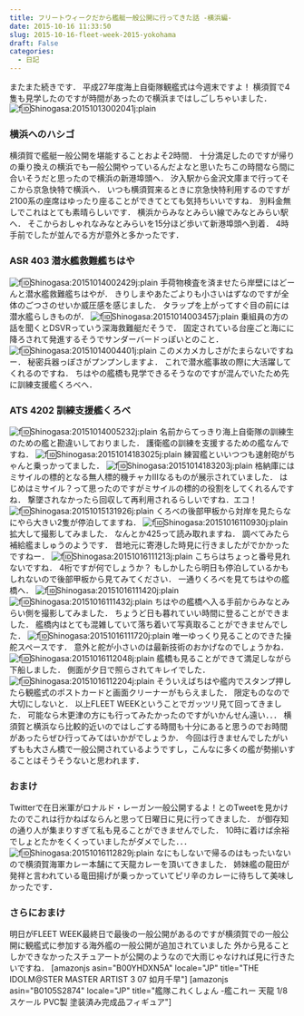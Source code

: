 ```yaml
---
title: フリートウィークだから艦艇一般公開に行ってきた話 -横浜編-
date: 2015-10-16 11:33:50
slug: 2015-10-16-fleet-week-2015-yokohama
draft: False
categories:
  - 日記
---
```


またまた続きです． 平成27年度海上自衛隊観艦式は今週末ですよ！ 横須賀で4隻も見学したのですが時間があったので横浜まではしごしちゃいました． ![f:id:Shinogasa:20151013002041j:plain](https://cdn-ak.f.st-hatena.com/images/fotolife/S/Shinogasa/20151013/20151013002041.jpg)

### 横浜へのハシゴ

横須賀で艦艇一般公開を堪能することおよそ2時間． 十分満足したのですが帰りの乗り換えの横浜でも一般公開やっているんだよなと思いたちこの時間なら間に合いそうだと思ったので横浜の新港埠頭へ． 汐入駅から金沢文庫まで行ってそこから京急快特で横浜へ． いつも横須賀来るときに京急快特利用するのですが2100系の座席はゆったり座ることができてとても気持ちいいですね． 別料金無しでこれはとても素晴らしいです． 横浜からみなとみらい線でみなとみらい駅へ． そこからおしゃれなみなとみらいを15分ほど歩いて新港埠頭へ到着． 4時手前でしたが並んでる方が意外と多かったです． 

### ASR 403 潜水艦救難艦ちはや

![f:id:Shinogasa:20151014002429j:plain](https://cdn-ak.f.st-hatena.com/images/fotolife/S/Shinogasa/20151014/20151014002429.jpg) 手荷物検査を済ませたら岸壁にはどーんと潜水艦救難艦ちはやが． きりしまやあたごよりも小さいはずなのですが全体のごつさのせいか威圧感を感じました． タラップを上がってすぐ目の前には潜水艦らしきものが． ![f:id:Shinogasa:20151014003457j:plain](https://cdn-ak.f.st-hatena.com/images/fotolife/S/Shinogasa/20151014/20151014003457.jpg) 乗組員の方の話を聞くとDSVRっていう深海救難艇だそうで． 固定されている台座ごと海にに降ろされて発進するそうでサンダーバードっぽいとのこと． ![f:id:Shinogasa:20151014004401j:plain](https://cdn-ak.f.st-hatena.com/images/fotolife/S/Shinogasa/20151014/20151014004401.jpg) このメカメカしさがたまらないですねー． 秘密兵器っぽさがプンプンしますよ． これで潜水艦事故の際に大活躍してくれるのですね． ちはやの艦橋も見学できるそうなのですが混んでいたため先に訓練支援艦くろべへ． 

### ATS 4202 訓練支援艦くろべ

![f:id:Shinogasa:20151014005232j:plain](https://cdn-ak.f.st-hatena.com/images/fotolife/S/Shinogasa/20151014/20151014005232.jpg) 名前からてっきり海上自衛隊の訓練生のための艦と勘違いしておりました． 護衛艦の訓練を支援するための艦なんですね． ![f:id:Shinogasa:20151014183025j:plain](https://cdn-ak.f.st-hatena.com/images/fotolife/S/Shinogasa/20151014/20151014183025.jpg) 練習艦といいつつも速射砲がちゃんと乗っかってました． ![f:id:Shinogasa:20151014183203j:plain](https://cdn-ak.f.st-hatena.com/images/fotolife/S/Shinogasa/20151014/20151014183203.jpg) 格納庫にはミサイルの標的となる無人標的機チャカⅢなるものが展示されていました． はじめはミサイル？って思ったのですがミサイルの標的の役割をしてくれるんですね． 撃墜されなかったら回収して再利用されるらしいですね．エコ！ ![f:id:Shinogasa:20151015131926j:plain](https://cdn-ak.f.st-hatena.com/images/fotolife/S/Shinogasa/20151015/20151015131926.jpg) くろべの後部甲板から対岸を見たらなにやら大きい2隻が停泊してますね． ![f:id:Shinogasa:20151016110930j:plain](https://cdn-ak.f.st-hatena.com/images/fotolife/S/Shinogasa/20151016/20151016110930.jpg) 拡大して撮影してみました． なんとか425って読み取れますね． 調べてみたら補給艦ましゅうのようです． 昔地元に寄港した時見に行きましたがでかかったですねー． ![f:id:Shinogasa:20151016111213j:plain](https://cdn-ak.f.st-hatena.com/images/fotolife/S/Shinogasa/20151016/20151016111213.jpg) こちらはちょっと番号見れないですね． 4桁ですが何でしょうか？ もしかしたら明日も停泊しているかもしれないので後部甲板から見てみてください． 一通りくろべを見てちはやの艦橋へ． ![f:id:Shinogasa:20151016111420j:plain](https://cdn-ak.f.st-hatena.com/images/fotolife/S/Shinogasa/20151016/20151016111420.jpg) ![f:id:Shinogasa:20151016111432j:plain](https://cdn-ak.f.st-hatena.com/images/fotolife/S/Shinogasa/20151016/20151016111432.jpg) ちはやの艦橋へ入る手前からみなとみらい側を撮影してみました． ちょうど日も暮れていい時間に登ることができました． 艦橋内はとても混雑していて落ち着いて写真取ることができませんでした． ![f:id:Shinogasa:20151016111720j:plain](https://cdn-ak.f.st-hatena.com/images/fotolife/S/Shinogasa/20151016/20151016111720.jpg) 唯一ゆっくり見ることのできた操舵スペースです． 意外と舵が小さいのは最新技術のおかげなのでしょうかね． ![f:id:Shinogasa:20151016112048j:plain](https://cdn-ak.f.st-hatena.com/images/fotolife/S/Shinogasa/20151016/20151016112048.jpg) 艦橋も見ることができて満足しながら下船しました． 側面が夕日で照らされてキレイでした． ![f:id:Shinogasa:20151016112204j:plain](https://cdn-ak.f.st-hatena.com/images/fotolife/S/Shinogasa/20151016/20151016112204.jpg) そういえばちはや艦内でスタンプ押したら観艦式のポストカードと画面クリーナーがもらえました． 限定ものなので大切にしないと． 以上FLEET WEEKということでガッツリ見て回ってきました． 可能なら木更津の方にも行ってみたかったのですがいかんせん遠い．．． 横須賀と横浜なら比較的近いのではしごする時間も十分にあると思うのでお時間があったらぜひ行ってみてはいかがでしょうか． 今回は行きませんでしたがいずもも大さん橋で一般公開されているようですし，こんなに多くの艦が勢揃いすることはそうそうないと思われます． 

### おまけ

Twitterで在日米軍がロナルド・レーガン一般公開するよ！とのTweetを見かけたのでこれは行かねばならんと思って日曜日に見に行ってきました． が御存知の通り人が集まりすぎて私も見ることができませんでした． 10時に着けば余裕でしょとたかをくくっていましたがダメでした．．． ![f:id:Shinogasa:20151016112829j:plain](https://cdn-ak.f.st-hatena.com/images/fotolife/S/Shinogasa/20151016/20151016112829.jpg) なにもしないで帰るのはもったいないので横須賀海軍カレー本舗にて天龍カレーを頂いてきました． 姉妹艦の龍田が発祥と言われている竜田揚げが乗っかっていてピリ辛のカレーに待ちして美味しかったです． 

### さらにおまけ

明日がFLEET WEEK最終日で最後の一般公開があるのですが横須賀での一般公開に観艦式に参加する海外艦の一般公開が追加されていました 外から見ることしかできなかったスチュアートが公開のようなので大雨じゃなければ見に行きたいですね． [amazonjs asin="B00YHDXN5A" locale="JP" title="THE IDOLM@STER MASTER ARTIST 3 07 如月千早"] [amazonjs asin="B0105S2874" locale="JP" title="艦隊これくしょん -艦これー 天龍 1/8スケール PVC製 塗装済み完成品フィギュア"]
